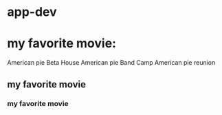 # app-dev
# my favorite movie:
American pie Beta House
American pie Band Camp
American pie reunion

## my favorite movie
### my favorite movie 
